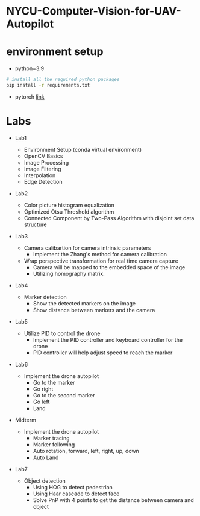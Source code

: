 # NYCU-Computer-Vision-for-UAV-Autopilot

# environment setup
* python=3.9
```bash
# install all the required python packages
pip install -r requirements.txt
```
* pytorch [link](https://pytorch.org/get-started/locally/)

# Labs 
- Lab1
    - Environment Setup (conda virtual environment)
    - OpenCV Basics
    - Image Processing
    - Image Filtering
    - Interpolation
    - Edge Detection

- Lab2
    - Color picture histogram equalization
    - Optimized Otsu Threshold algorithm 
    - Connected Component by Two-Pass Algorithm with disjoint set data structure

- Lab3 
    - Camera calibartion for camera intrinsic parameters 
        - Implement the Zhang's method for camera calibration
    - Wrap perspective transformation for real time camera capture
        - Camera will be mapped to the embedded space of the image
        - Utilizing homography matrix.

- Lab4
    - Marker detection
        - Show the detected markers on the image
        - Show distance between markers and the camera

- Lab5
    - Utilize PID to control the drone
        - Implement the PID controller and keyboard controller for the drone
        - PID controller will help adjust speed to reach the marker

- Lab6
    - Implement the drone autopilot
        - Go to the marker
        - Go right
        - Go to the second marker
        - Go left
        - Land

- Midterm
    - Implement the drone autopilot
        - Marker tracing 
        - Marker following
        - Auto rotation, forward, left, right, up, down
        - Auto Land

- Lab7
    - Object detection
        - Using HOG to detect pedestrian
        - Using Haar cascade to detect face
        - Solve PnP with 4 points to get the distance between camera and object